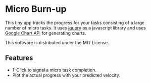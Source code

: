 Micro Burn-up
=============
This tiny app tracks the progress for your tasks consisting of a large
number of micro tasks.  It uses [jquery](http://jquery.com/) as a
javascript library and uses [Google Chart
API](http://code.google.com/apis/chart/) for generating charts.

This software is distributed under the MIT License.

Features
--------

* 1-Click to signal a micro task completion.
* Plot the actual progress with your predicted velocity.
